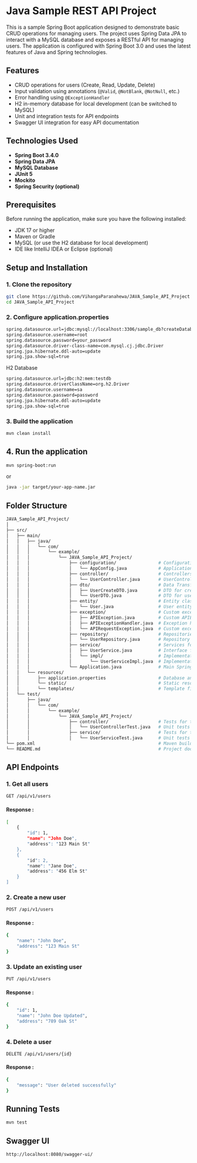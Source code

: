 # Java Sample REST API Project

This is a sample Spring Boot application designed to demonstrate basic CRUD operations for managing users. The project uses Spring Data JPA to interact with a MySQL database and exposes a RESTful API for managing users. The application is configured with Spring Boot 3.0 and uses the latest features of Java and Spring technologies.

## Features

- CRUD operations for users (Create, Read, Update, Delete)
- Input validation using annotations (`@Valid`, `@NotBlank`, `@NotNull`, etc.)
- Error handling using `@ExceptionHandler`
- H2 in-memory database for local development (can be switched to MySQL)
- Unit and integration tests for API endpoints
- Swagger UI integration for easy API documentation

## Technologies Used

- **Spring Boot 3.4.0**
- **Spring Data JPA**
- **MySQL Database**
- **JUnit 5**
- **Mockito**
- **Spring Security (optional)**

## Prerequisites

Before running the application, make sure you have the following installed:

- JDK 17 or higher
- Maven or Gradle
- MySQL (or use the H2 database for local development)
- IDE like IntelliJ IDEA or Eclipse (optional)

## Setup and Installation

### 1. Clone the repository

```bash
git clone https://github.com/VihangaParanahewa/JAVA_Sample_API_Project
cd JAVA_Sample_API_Project
```

### 2. Configure application.properties
```bash
spring.datasource.url=jdbc:mysql://localhost:3306/sample_db?createDatabaseIfNotExist=true
spring.datasource.username=root
spring.datasource.password=your_password
spring.datasource.driver-class-name=com.mysql.cj.jdbc.Driver
spring.jpa.hibernate.ddl-auto=update
spring.jpa.show-sql=true
```
H2 Database
```bash
spring.datasource.url=jdbc:h2:mem:testdb
spring.datasource.driverClassName=org.h2.Driver
spring.datasource.username=sa
spring.datasource.password=password
spring.jpa.hibernate.ddl-auto=update
spring.jpa.show-sql=true
```

### 3. Build the application
```bash
mvn clean install
```

## 4. Run the application
```bash
mvn spring-boot:run 
```
or 
```bash
java -jar target/your-app-name.jar
```

## Folder Structure
```bash
JAVA_Sample_API_Project/
│
├── src/
│   ├── main/
│   │   ├── java/
│   │   │   └── com/
│   │   │       └── example/
│   │   │           └── JAVA_Sample_API_Project/
│   │   │               ├── configuration/                # Configuration classes
│   │   │               │   └── AppConfig.java            # Application configuration class
│   │   │               ├── controller/                   # Controllers for the API
│   │   │               │   └── UserController.java       # UserController for managing user operations
│   │   │               ├── dto/                          # Data Transfer Objects (DTOs)
│   │   │               │   ├── UserCreateDTO.java        # DTO for creating a user
│   │   │               │   └── UserDTO.java              # DTO for user data
│   │   │               ├── entity/                       # Entity classes
│   │   │               │   └── User.java                 # User entity class mapped to the database
│   │   │               ├── exception/                    # Custom exception handlers
│   │   │               │   ├── APIException.java         # Custom APIException for error handling
│   │   │               │   ├── APIExceptionHandler.java  # Exception handler class
│   │   │               │   └── APIRequestException.java  # Custom exception for request errors
│   │   │               ├── repository/                   # Repositories for database interaction
│   │   │               │   └── UserRepository.java       # Repository interface for user data
│   │   │               ├── service/                      # Services for business logic
│   │   │               │   ├── UserService.java          # Interface for user service
│   │   │               │   └── impl/                     # Implementations for services
│   │   │               │       └── UserServiceImpl.java  # Implementation of UserService
│   │   │               └── Application.java              # Main Spring Boot application class
│   │   └── resources/
│   │       ├── application.properties                    # Database and application configuration
│   │       └── static/                                   # Static resources (CSS, JS, images)
│   │       └── templates/                                # Template files (for Thymeleaf, if used)
│   └── test/
│       ├── java/
│       │   └── com/
│       │       └── example/
│       │           └── JAVA_Sample_API_Project/
│       │               ├── controller/                   # Tests for the controllers
│       │               │   └── UserControllerTest.java   # Unit tests for UserController
│       │               ├── service/                      # Tests for the services
│       │               │   └── UserServiceTest.java      # Unit tests for UserService
└── pom.xml                                               # Maven build file
└── README.md                                             # Project documentation
```

## API Endpoints

### 1. Get all users
```bash
GET /api/v1/users
```
#### Response :
```bash
[
    {
        "id": 1,
        "name": "John Doe",
        "address": "123 Main St"
    },
    {
        "id": 2,
        "name": "Jane Doe",
        "address": "456 Elm St"
    }
]
```

### 2. Create a new user
```bash
POST /api/v1/users
```
#### Response :
```bash
{
    "name": "John Doe",
    "address": "123 Main St"
}
```

### 3. Update an existing user
```bash
PUT /api/v1/users
```
#### Response :
```bash
{
    "id": 1,
    "name": "John Doe Updated",
    "address": "789 Oak St"
}
```

### 4. Delete a user
```bash
DELETE /api/v1/users/{id}
```
#### Response :
```bash
{
    "message": "User deleted successfully"
}
```

## Running Tests
```bash
mvn test
```

## Swagger UI
```bash
http://localhost:8080/swagger-ui/
```
